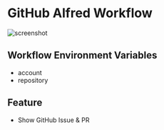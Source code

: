 
# GitHub Alfred Workflow

![screenshot](https://user-images.githubusercontent.com/34795067/109408749-b7933080-79cf-11eb-9a42-1a643b7a55c0.gif)

## Workflow Environment Variables

- account
- repository

## Feature

- Show GitHub Issue & PR

